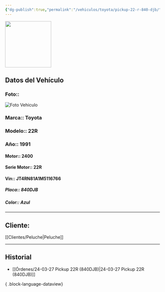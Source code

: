 ```yaml
---
{"dg-publish":true,"permalink":"/vehiculos/toyota/pickup-22-r-840-djb/","tags":["Toyota"]}
---
```


<img src="https://lh3.googleusercontent.com/d/137fl3TIZ0-PU8b-Pt0bsjclwHub_u78G" width="150">

## Datos del Vehículo 
### Foto:: 
<img src="https://lh3.googleusercontent.com/d/1LaduKXS5KXNyOo97P-uQBxY4YB4w3aUh" Alt="Foto Vehiculo">

### Marca:: Toyota 
### Modelo:: 22R
### Año:: 1991
#### Motor:: 2400
#### Serie Motor:: 22R
#### Vin:: JT4RN81A1M5116766
##### Placa:: 840DJB
##### Color:: Azul
---

## Cliente:

[[Clientes/Peluche\|Peluche]]

---

## Historial

- [[Órdenes/24-03-27 Pickup 22R (840DJB)\|24-03-27 Pickup 22R (840DJB)]]

{ .block-language-dataview} 